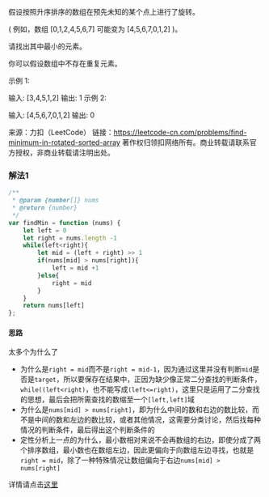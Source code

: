 假设按照升序排序的数组在预先未知的某个点上进行了旋转。

( 例如，数组 [0,1,2,4,5,6,7] 可能变为 [4,5,6,7,0,1,2] )。

请找出其中最小的元素。

你可以假设数组中不存在重复元素。

示例 1:

输入: [3,4,5,1,2]
输出: 1
示例 2:

输入: [4,5,6,7,0,1,2]
输出: 0

来源：力扣（LeetCode）
链接：https://leetcode-cn.com/problems/find-minimum-in-rotated-sorted-array
著作权归领扣网络所有。商业转载请联系官方授权，非商业转载请注明出处。

### 解法1

```js
/**
 * @param {number[]} nums
 * @return {number}
 */
var findMin = function (nums) {
    let left = 0
    let right = nums.length -1 
    while(left<right){
        let mid = (left + right) >> 1
        if(nums[mid] > nums[right]){
            left = mid +1 
        }else{
            right = mid
        }
    }
    return nums[left]
};
```

#### 思路

太多个为什么了

* 为什么是`right = mid`而不是`right = mid-1`，因为通过这里并没有判断`mid`是否是`target`，所以要保存在结果中，正因为缺少像正常二分查找的判断条件，`while((left<right)`，也不能写成`(left<=right)`，这里只是运用了二分查找的思想，最后会把所需查找的数缩至一个`[left,left]`域
* 为什么是`nums[mid] > nums[right]`，即为什么中间的数和右边的数比较，而不是中间的数和左边的数比较，或者其他情况，这需要分类讨论，然后找每种情况的判断条件，最后得出这个判断条件的
* 定性分析上一点的为什么，最小数相对来说不会再数组的右边，即使分成了两个排序数组，最小数也在数组左边，因此更偏向于向数组左边寻找，也就是`right = mid`，除了一种特殊情况让数组偏向于右边`nums[mid] > nums[right]`

详情请点击[这里](https://leetcode-cn.com/problems/find-minimum-in-rotated-sorted-array/solution/er-fen-cha-zhao-wei-shi-yao-zuo-you-bu-dui-cheng-z/)

